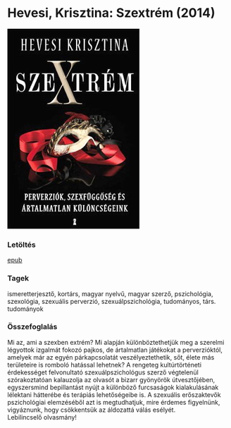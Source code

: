 # <a name="id_986">Hevesi, Krisztina: Szextrém (2014)</a>
<img src="https://github.com/BercziSandor/calibre_lib/raw/main/Hevesi%2C%20Krisztina/Szextrem%20%28986%29/cover.jpg" alt="cover" width="300"/>

### Letöltés
[epub](https://github.com/BercziSandor/calibre_lib/raw/main/Hevesi%2C%20Krisztina/Szextrem%20%28986%29/Szextrem%20-%20Hevesi%2C%20Krisztina.epub)

### Tagek
ismeretterjesztő, kortárs, magyar nyelvű, magyar szerző, pszichológia, szexológia, szexuális perverzió, szexuálpszichológia, tudományos, társ. tudományok

### Összefoglalás
<div>
<p>Mi az, ami a szexben extrém? Mi alapján különböztethetjük meg a szerelmi légyottok izgalmát fokozó pajkos, de ártalmatlan játékokat a perverzióktól, amelyek már az egyén párkapcsolatát veszélyeztethetik, sőt, élete más területeire is romboló hatással lehetnek? A rengeteg kultúrtörténeti érdekességet felvonultató szexuálpszichológus szerző végtelenül szórakoztatóan kalauzolja az olvasót a bizarr gyönyörök útvesztőjében, egyszersmind bepillantást nyújt a különböző furcsaságok kialakulásának lélektani hátterébe és terápiás lehetőségeibe is. A szexuális erőszaktevők pszichológiai elemzéséből azt is megtudhatjuk, mire érdemes figyelnünk, vigyáznunk, hogy csökkentsük az áldozattá válás esélyét. <br>Lebilincselő olvasmány!</p></div>


